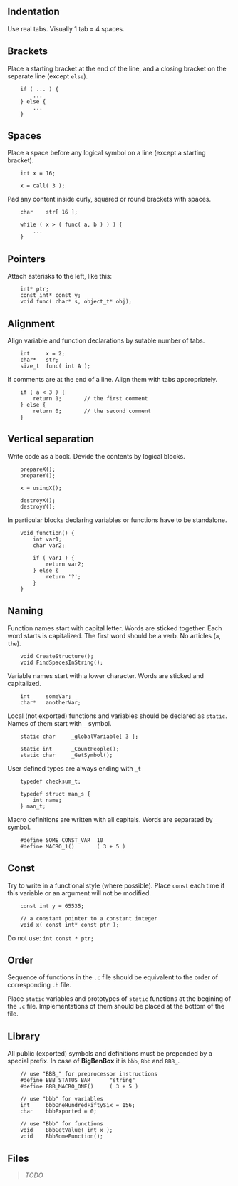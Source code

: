Indentation
-----------

Use real tabs. Visually 1 tab = 4 spaces.


Brackets
--------

Place a starting bracket at the end of the line,
and a closing bracket on the separate line (except `else`).

		if ( ... ) {
			...
		} else {
			...
		}


Spaces
------

Place a space before any logical symbol on a line (except a starting bracket).

		int x = 16;

		x = call( 3 );

Pad any content inside curly, squared or round brackets with spaces.

		char	str[ 16 ];

		while ( x > ( func( a, b ) ) ) {
			...
		}


Pointers
--------

Attach asterisks to the left, like this:

		int* ptr;
		const int* const y;
		void func( char* s, object_t* obj);


Alignment
---------

Align variable and function declarations by sutable number of tabs.

		int		x = 2;
		char*	str;
		size_t	func( int A );

If comments are at the end of a line. Align them with tabs appropriately.

		if ( a < 3 ) {
			return 1;		// the first comment
		} else {
			return 0;		// the second comment
		}

Vertical separation
-------------------

Write code as a book. Devide the contents by logical blocks.

		prepareX();
		prepareY();

		x = usingX();

		destroyX();
		destroyY();

In particular blocks declaring variables or functions have to be standalone.

		void function() {
			int var1;
			char var2;

			if ( var1 ) {
				return var2;
			} else {
				return '?';
			}
		}

Naming
------

Function names start with capital letter.
Words are sticked together. Each word starts is capitalized.
The first word should be a verb.
No articles (`a`, `the`).

		void CreateStructure();
		void FindSpacesInString();

Variable names start with a lower character.
Words are sticked and capitalized.

		int		someVar;
		char*	anotherVar;

Local (not exported) functions and variables should be declared as `static`.
Names of them start with `_` symbol.

		static char		_globalVariable[ 3 ];

		static int		_CountPeople();
		static char		_GetSymbol();

User defined types are always ending with `_t`

		typedef	checksum_t;

		typedef struct man_s {
			int name;
		} man_t;

Macro definitions are written with all capitals.
Words are separated by `_` symbol.

		#define SOME_CONST_VAR	10
		#define MACRO_1()		( 3 + 5 )


Const
-----

Try to write in a functional style (where possible).
Place `const` each time if this variable or an argument will not be modified.

		const int y = 65535;

		// a constant pointer to a constant integer
		void x( const int* const ptr );

Do not use: `int const * ptr;`


Order
-----

Sequence of functions in the `.c` file should be equivalent to the order of corresponding `.h` file.

Place `static` variables and prototypes of `static` functions at the begining of the `.c` file.
Implementations of them should be placed at the bottom of the file.

Library
-------

All public (exported) symbols and definitions must be prepended by a special prefix.
In case of **BigBenBox** it is `bbb`, `Bbb` and `BBB_`.

		// use "BBB_" for preprocessor instructions
		#define BBB_STATUS_BAR		"string"
		#define BBB_MACRO_ONE()		( 3 + 5 )

		// use "bbb" for variables
		int		bbbOneHundredFiftySix = 156;
		char	bbbExported = 0;

		// use "Bbb" for functions
		void	BbbGetValue( int x );
		void	BbbSomeFunction();


Files
-----

> *TODO*
